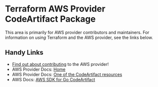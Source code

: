# Terraform AWS Provider CodeArtifact Package

This area is primarily for AWS provider contributors and maintainers. For information on _using_ Terraform and the AWS provider, see the links below.


## Handy Links
* [Find out about contributing](../../../docs/contributing) to the AWS provider!
* AWS Provider Docs: [Home](https://registry.terraform.io/providers/hashicorp/aws/latest/docs)
* AWS Provider Docs: [One of the CodeArtifact resources](https://registry.terraform.io/providers/hashicorp/aws/latest/docs/resources/codeartifact_domain)
* AWS Docs: [AWS SDK for Go CodeArtifact](https://docs.aws.amazon.com/sdk-for-go/api/service/codeartifact/)
